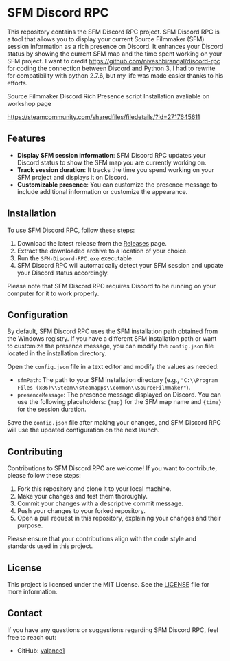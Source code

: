 # SFM Discord RPC

This repository contains the SFM Discord RPC project. SFM Discord RPC is a tool that allows you to display your current Source Filmmaker (SFM) session information as a rich presence on Discord. It enhances your Discord status by showing the current SFM map and the time spent working on your SFM project.
I want to credit https://github.com/niveshbirangal/discord-rpc for coding the connection between Discord and Python 3, I had to rewrite for compatibility 
with python 2.7.6, but my life was made easier thanks to his efforts.

Source Filmmaker Discord Rich Presence script
Installation avaliable on workshop page 

https://steamcommunity.com/sharedfiles/filedetails/?id=2717645611

## Features

- **Display SFM session information**: SFM Discord RPC updates your Discord status to show the SFM map you are currently working on.
- **Track session duration**: It tracks the time you spend working on your SFM project and displays it on Discord.
- **Customizable presence**: You can customize the presence message to include additional information or customize the appearance.

## Installation

To use SFM Discord RPC, follow these steps:

1. Download the latest release from the [Releases](https://github.com/valance1/sfm-discord-rpc/releases) page.
2. Extract the downloaded archive to a location of your choice.
3. Run the `SFM-Discord-RPC.exe` executable.
4. SFM Discord RPC will automatically detect your SFM session and update your Discord status accordingly.

Please note that SFM Discord RPC requires Discord to be running on your computer for it to work properly.

## Configuration

By default, SFM Discord RPC uses the SFM installation path obtained from the Windows registry. If you have a different SFM installation path or want to customize the presence message, you can modify the `config.json` file located in the installation directory.

Open the `config.json` file in a text editor and modify the values as needed:

- `sfmPath`: The path to your SFM installation directory (e.g., `"C:\\Program Files (x86)\\Steam\\steamapps\\common\\SourceFilmmaker"`).
- `presenceMessage`: The presence message displayed on Discord. You can use the following placeholders: `{map}` for the SFM map name and `{time}` for the session duration.

Save the `config.json` file after making your changes, and SFM Discord RPC will use the updated configuration on the next launch.

## Contributing

Contributions to SFM Discord RPC are welcome! If you want to contribute, please follow these steps:

1. Fork this repository and clone it to your local machine.
2. Make your changes and test them thoroughly.
3. Commit your changes with a descriptive commit message.
4. Push your changes to your forked repository.
5. Open a pull request in this repository, explaining your changes and their purpose.

Please ensure that your contributions align with the code style and standards used in this project.

## License

This project is licensed under the MIT License. See the [LICENSE](LICENSE) file for more information.

## Contact

If you have any questions or suggestions regarding SFM Discord RPC, feel free to reach out:
- GitHub: [valance1](https://github.com/valance1)


